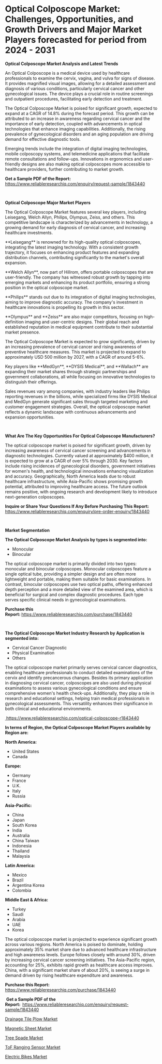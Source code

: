 <p><h1>Optical Colposcope Market: Challenges, Opportunities, and Growth Drivers and Major Market Players forecasted for period from 2024 - 2031</h1></p><p><strong>Optical Colposcope Market Analysis and Latest Trends</strong></p>
<p><p>An Optical Colposcope is a medical device used by healthcare professionals to examine the cervix, vagina, and vulva for signs of disease. It provides magnified visual images, allowing for a detailed assessment and diagnosis of various conditions, particularly cervical cancer and other gynecological issues. The device plays a crucial role in routine screenings and outpatient procedures, facilitating early detection and treatment.</p><p>The Optical Colposcope Market is poised for significant growth, expected to expand at a CAGR of 14.8% during the forecast period. This growth can be attributed to an increase in awareness regarding cervical cancer and the importance of early detection, coupled with advancements in optical technologies that enhance imaging capabilities. Additionally, the rising prevalence of gynecological disorders and an aging population are driving demand for effective diagnostic tools. </p><p>Emerging trends include the integration of digital imaging technologies, mobile colposcopy systems, and telemedicine applications that facilitate remote consultations and follow-ups. Innovations in ergonomics and user-friendly designs are also making optical colposcopes more accessible to healthcare providers, further contributing to market growth.</p></p>
<p><strong>Get a Sample PDF of the Report:&nbsp;</strong> <a href="https://www.reliableresearchiq.com/enquiry/request-sample/1843440?utm_campaign=1124&utm_medium=2&utm_source=Github&utm_content=ia&utm_term=17102024&utm_id=optical-colposcope">https://www.reliableresearchiq.com/enquiry/request-sample/1843440</a></p>
<p>&nbsp;</p>
<p><strong>Optical Colposcope Major Market Players</strong></p>
<p><p>The Optical Colposcope Market features several key players, including Leisegang, Welch Allyn, Philips, Olympus, Zeiss, and others. This competitive landscape is characterized by advancements in technology, a growing demand for early diagnosis of cervical cancer, and increasing healthcare investments.</p><p>**Leisegang** is renowned for its high-quality optical colposcopes, integrating the latest imaging technology. With a consistent growth trajectory, it focuses on enhancing product features and expanding distribution channels, contributing significantly to the market's overall expansion.</p><p>**Welch Allyn**, now part of Hillrom, offers portable colposcopes that are user-friendly. The company has witnessed robust growth by tapping into emerging markets and enhancing its product portfolio, ensuring a strong position in the optical colposcope market.</p><p>**Philips** stands out due to its integration of digital imaging technologies, aiming to improve diagnostic accuracy. The company's investment in healthcare innovations is propelling its growth in this sector. </p><p>**Olympus** and **Zeiss** are also major competitors, focusing on high-definition imaging and user-centric designs. Their global reach and established reputation in medical equipment contribute to their substantial market presence.</p><p>The Optical Colposcope Market is expected to grow significantly, driven by an increasing prevalence of cervical cancer and rising awareness of preventive healthcare measures. This market is projected to expand to approximately USD 500 million by 2027, with a CAGR of around 5-6%.</p><p>Key players like **MedGyn**, **DYSIS Medical**, and **Wallach** are expanding their market shares through strategic partnerships and government collaborations, all while focusing on innovative technologies to distinguish their offerings.</p><p>Sales revenues vary among companies, with industry leaders like Philips reporting revenues in the billions, while specialized firms like DYSIS Medical and MedGyn generate significant sales through targeted marketing and customer engagement strategies. Overall, the optical colposcope market reflects a dynamic landscape with continuous advancements and expansion opportunities.</p></p>
<p>&nbsp;</p>
<p><strong>What Are The Key Opportunities For Optical Colposcope Manufacturers?</strong></p>
<p><p>The optical colposcope market is poised for significant growth, driven by increasing awareness of cervical cancer screening and advancements in diagnostic technologies. Currently valued at approximately $400 million, it is expected to grow at a CAGR of over 5% through 2030. Key factors include rising incidences of gynecological disorders, government initiatives for women's health, and technological innovations enhancing visualization and accuracy. Geographically, North America leads due to robust healthcare infrastructure, while Asia-Pacific shows promising growth potential, attributed to improving healthcare access. The future outlook remains positive, with ongoing research and development likely to introduce next-generation colposcopes.</p></p>
<p><strong>Inquire or Share Your Questions If Any Before Purchasing This Report:</strong> <a href="https://www.reliableresearchiq.com/enquiry/pre-order-enquiry/1843440?utm_campaign=1124&utm_medium=2&utm_source=Github&utm_content=ia&utm_term=17102024&utm_id=optical-colposcope">https://www.reliableresearchiq.com/enquiry/pre-order-enquiry/1843440</a></p>
<p>&nbsp;</p>
<p><strong>Market Segmentation</strong></p>
<p><strong>The Optical Colposcope Market Analysis by types is segmented into:</strong></p>
<p><ul><li>Monocular</li><li>Binocular</li></ul></p>
<p><p>The optical colposcope market is primarily divided into two types: monocular and binocular colposcopes. Monocular colposcopes feature a single optical tube, providing a simpler design and are often more lightweight and portable, making them suitable for basic examinations. In contrast, binocular colposcopes use two optical paths, offering enhanced depth perception and a more detailed view of the examined area, which is beneficial for surgical and complex diagnostic procedures. Each type serves specific clinical needs in gynecological examinations.</p></p>
<p><strong>Purchase this Report:&nbsp;</strong><a href="https://www.reliableresearchiq.com/purchase/1843440?utm_campaign=1124&utm_medium=2&utm_source=Github&utm_content=ia&utm_term=17102024&utm_id=optical-colposcope">https://www.reliableresearchiq.com/purchase/1843440</a></p>
<p>&nbsp;</p>
<p><strong>The Optical Colposcope Market Industry Research by Application is segmented into:</strong></p>
<p><ul><li>Cervical Cancer Diagnostic</li><li>Physical Examination</li><li>Others</li></ul></p>
<p><p>The optical colposcope market primarily serves cervical cancer diagnostics, enabling healthcare professionals to conduct detailed examinations of the cervix and identify precancerous changes. Besides its primary application in diagnosing cervical cancer, colposcopes are also used during physical examinations to assess various gynecological conditions and ensure comprehensive women's health check-ups. Additionally, they play a role in research and educational settings, helping train medical professionals in gynecological assessments. This versatility enhances their significance in both clinical and educational environments.</p></p>
<p><a href="https://www.reliableresearchiq.com/optical-colposcope-r1843440?utm_campaign=1124&utm_medium=2&utm_source=Github&utm_content=ia&utm_term=17102024&utm_id=optical-colposcope">&nbsp;https://www.reliableresearchiq.com/optical-colposcope-r1843440</a></p>
<p><strong>In terms of Region, the Optical Colposcope Market Players available by Region are:</strong></p>
<p>
    <p> <strong> North America: </strong>
        <ul>
            <li>United States</li>
            <li>Canada</li>
        </ul>
        </p> 
    <p> <strong> Europe: </strong>
        <ul>
            <li>Germany</li>
            <li>France</li>
            <li>U.K.</li>
            <li>Italy</li>
            <li>Russia</li>
        </ul>
        </p> 
    <p> <strong> Asia-Pacific: </strong>
        <ul>
            <li>China</li>
            <li>Japan</li>
            <li>South Korea</li>
            <li>India</li>
            <li>Australia</li>
            <li>China Taiwan</li>
            <li>Indonesia</li>
            <li>Thailand</li>
            <li>Malaysia</li>
        </ul>
        </p> 
    <p> <strong> Latin America: </strong>
        <ul>
            <li>Mexico</li>
            <li>Brazil</li>
            <li>Argentina Korea</li>
            <li>Colombia</li>
        </ul>
        </p> 
    <p> <strong> Middle East & Africa: </strong>
        <ul>
            <li>Turkey</li>
            <li>Saudi</li>
            <li>Arabia</li>
            <li>UAE</li>
            <li>Korea</li>
        </ul>
    </p>
    </p>
<p><p>The optical colposcope market is projected to experience significant growth across various regions. North America is poised to dominate, holding approximately 35% market share due to advanced healthcare infrastructure and high awareness levels. Europe follows closely with around 30%, driven by increasing cervical cancer screening initiatives. The Asia-Pacific region, accounting for 25%, exhibits rapid growth as healthcare access improves. China, with a significant market share of about 20%, is seeing a surge in demand driven by rising healthcare expenditure and awareness.</p></p>
<p><strong>Purchase this Report: </strong><a href="https://www.reliableresearchiq.com/purchase/1843440?utm_campaign=1124&utm_medium=2&utm_source=Github&utm_content=ia&utm_term=17102024&utm_id=optical-colposcope">https://www.reliableresearchiq.com/purchase/1843440</a></p>
<p>&nbsp;<strong>Get a Sample PDF of the Report:&nbsp;&nbsp;</strong><a href="https://www.reliableresearchiq.com/enquiry/request-sample/1843440?utm_campaign=1124&utm_medium=2&utm_source=Github&utm_content=ia&utm_term=17102024&utm_id=optical-colposcope">https://www.reliableresearchiq.com/enquiry/request-sample/1843440</a></p>
<p><strong></strong></p>
<p><p><a href="https://issuu.com/reportprime-2/docs/drainage-tile-plow-market-size-2030_ea07aae1763842?utm_campaign=1124&utm_medium=2&utm_source=Github&utm_content=ia&utm_term=17102024&utm_id=optical-colposcope">Drainage Tile Plow Market</a></p><p><a href="https://www.linkedin.com/pulse/strategic-roadmap-global-magnetic-sheet-market-insights-6ktuf?utm_campaign=1124&utm_medium=2&utm_source=Github&utm_content=ia&utm_term=17102024&utm_id=optical-colposcope">Magnetic Sheet Market</a></p><p><a href="https://issuu.com/reportprime-2/docs/tree-spade-market-size-2030.pptx_ab1cab2b435a46?utm_campaign=1124&utm_medium=2&utm_source=Github&utm_content=ia&utm_term=17102024&utm_id=optical-colposcope">Tree Spade Market</a></p><p><a href="https://www.linkedin.com/pulse/tof-ranging-sensor-market-trends-focusing-insight-forecast-y68rf?utm_campaign=1124&utm_medium=2&utm_source=Github&utm_content=ia&utm_term=17102024&utm_id=optical-colposcope">ToF Ranging Sensor Market</a></p><p><a href="https://www.linkedin.com/pulse/electric-bikes-market-research-report-exploring-size-revenue-d8vde?utm_campaign=1124&utm_medium=2&utm_source=Github&utm_content=ia&utm_term=17102024&utm_id=optical-colposcope">Electric Bikes Market</a></p></p>